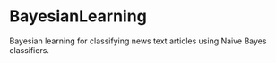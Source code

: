 # BayesianLearning
Bayesian learning for classifying news text articles using Naive Bayes classifiers.

